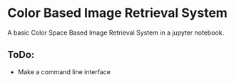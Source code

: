 # Color Based Image Retrieval System
A basic Color Space Based Image Retrieval System in a jupyter notebook.

## ToDo:
- Make a command line interface
